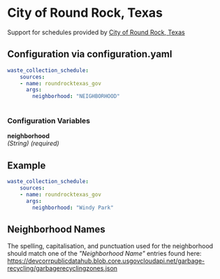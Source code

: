 # City of Round Rock, Texas

Support for schedules provided by [City of Round Rock, Texas](https://www.roundrocktexas.gov/)

## Configuration via configuration.yaml

```yaml
waste_collection_schedule:
    sources:
    - name: roundrocktexas_gov
      args:
        neighborhood: "NEIGHBORHOOD"
        
```

### Configuration Variables

**neighborhood**  
*(String) (required)*

## Example

```yaml
waste_collection_schedule:
    sources:
    - name: roundrocktexas_gov
      args:
        neighborhood: "Windy Park"        
```

## Neighborhood Names

The spelling, capitalisation, and punctuation used for the neighborhood should match one of the _"Neighborhood Name"_ entries found here: 
https://devcorrpublicdatahub.blob.core.usgovcloudapi.net/garbage-recycling/garbagerecyclingzones.json